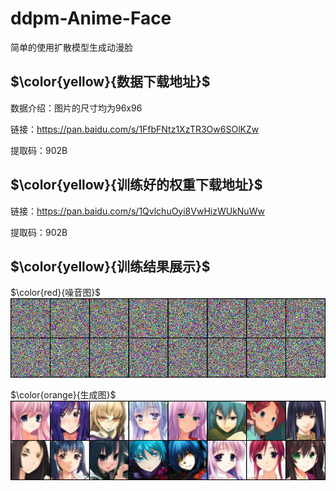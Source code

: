 # ddpm-Anime-Face
简单的使用扩散模型生成动漫脸

## $\color{yellow}{数据下载地址}$
数据介绍：图片的尺寸均为96x96

链接：https://pan.baidu.com/s/1FfbFNtz1XzTR3Ow6SOlKZw 

提取码：902B
## $\color{yellow}{训练好的权重下载地址}$
链接：https://pan.baidu.com/s/1QvlchuOyi8VwHizWUkNuWw 

提取码：902B

## $\color{yellow}{训练结果展示}$
$\color{red}{噪音图}$
![展示图片](image-2/NoisyNoGuidenceImgs.png)

$\color{orange}{生成图}$
![展示图片](image-2/SampledNoGuidenceImgs.png)



